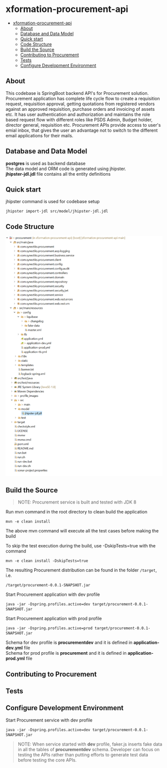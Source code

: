 # xformation-procurement-api
- [xformation-procurement-api](#xformation-procurement-api)
  - [About](#about)
  - [Database and Data Model](#database-and-data-model)
  - [Quick start](#quick-start)
  - [Code Structure](#code-structure)  
  - [Build the Source](#build-the-source)
  - [Contributing to Procurement](#contributing-to-procurement)
  - [Tests](#tests)
  - [Configure Development Environment](#configure-development-environment)
  
## About 
  This codebase is SpringBoot backend API's for Procurement solution. Procurement application has complete life cycle flow to create a requisition request, requisition approval, getting quotations from registered vendors against an approved requisition, purchase orders and invoicing of assets etc. It has user authentication and authorization and maintains the role based request flow with different roles like PSDS Admin, Budget holder, director general, requisition etc.
  Procurement APIs provide access to user's emial inbox, that gives the user an advantage not to switch to the different email applications for their mails.  

## Database and Data Model
  **postgres** is used as backend database  
  The data model and ORM code is generated using jhipster.  
  **jhipster-jdl.jdl** file contains all the entity definitions  

## Quick start
  jhipster command is used for codebase setup  
  ```
  jhipster import-jdl src/model/jhipster-jdl.jdl
  ```
## Code Structure  
  ![Code structure](./codestructure.png)

## Build the Source  
> NOTE: Procurement service is built and tested with JDK 8  

  Run mvn command in the root directory to clean build the application  
  
  ```
  mvn -e clean install
  ```
  The above mvn command will execute all the test cases before making the build  
  
  To skip the test execution during the build, use -DskipTests=true with the command  
  ```
  mvn -e clean install -DskipTests=true
  ```

  The resulting Procurement distribution can be found in the folder `/target`, i.e.
  ```
  /target/procurement-0.0.1-SNAPSHOT.jar
  ```

  Start Procurement application with dev profile  
  ```
  java -jar -Dspring.profiles.active=dev target/procurement-0.0.1-SNAPSHOT.jar
  ```

  Start Procurement application with prod profile  
  ```
  java -jar -Dspring.profiles.active=prod target/procurement-0.0.1-SNAPSHOT.jar
  ```

  Schema for dev profile is **procurementdev** and it is defined in **application-dev.yml** file  
  Schema for prod profile is **procurement** and it is defined in **application-prod.yml** file  

## Contributing to Procurement  

## Tests  

## Configure Development Environment  
  Start Procurement service with dev profile  
  ```
  java -jar -Dspring.profiles.active=dev target/procurement-0.0.1-SNAPSHOT.jar
  ```
  > NOTE: When service started with **dev** profile, faker.js inserts fake data in all the tables of **procurementdev** schema. Developer can focus on testing the APIs rather than putting efforts to generate test data before testing the core APIs.
